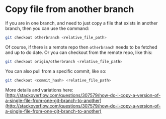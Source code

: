 # Copy file from another branch

If you are in one branch, and need to just copy a file that exists in another branch, then you can use the command:

```bash
git checkout otherbranch <relative_file_path>
```

Of course, if there is a remote repo then `otherbranch` needs to be fetched and up to do date. Or you can checkout from the remote repo, like this:

```bash
git checkout origin/otherbranch <relative_file_path>
```

You can also pull from a specific commit, like so:

```bash
git checkout <commit_hash> <relative_file_path>
```

More details and variations here: [http://stackoverflow.com/questions/307579/how-do-i-copy-a-version-of-a-single-file-from-one-git-branch-to-another](http://stackoverflow.com/questions/307579/how-do-i-copy-a-version-of-a-single-file-from-one-git-branch-to-another)
